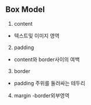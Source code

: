 ## Box Model
1. content 
- 텍스트및 이미지 영역
2. padding
- content와 border사이의 여백
3. border
- padding 주위를 둘러싸는 테두리
4. margin
-border외부영역
